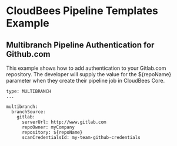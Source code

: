 # CloudBees Pipeline Templates Example
## Multibranch Pipeline Authentication for Github.com

This example shows how to add authentication to your Gitlab.com repository. The developer will supply the value for the ${repoName} parameter when they create their pipeline job in CloudBees Core.

````
type: MULTIBRANCH
...

multibranch:
  branchSource:
    gitlab:
      serverUrl: http://www.gitlab.com 
      repoOwner: myCompany
      repository: ${repoName}
      scanCredentialsId: my-team-github-credentials
````